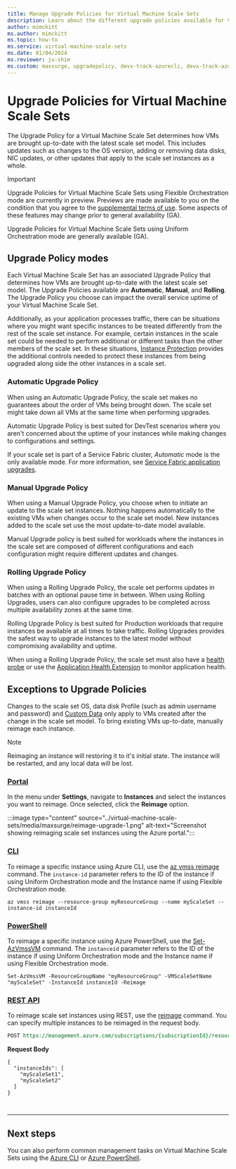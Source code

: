 ```yaml
---
title: Manage Upgrade Policies for Virtual Machine Scale Sets
description: Learn about the different upgrade policies available for Virtual Machine Scale Sets
author: mimckitt
ms.author: mimckitt
ms.topic: how-to
ms.service: virtual-machine-scale-sets
ms.date: 01/04/2024
ms.reviewer: ju-shim
ms.custom: maxsurge, upgradepolicy, devx-track-azurecli, devx-track-azurepowershell
---
```

# Upgrade Policies for Virtual Machine Scale Sets

The Upgrade Policy for a Virtual Machine Scale Set determines how VMs are brought up-to-date with the latest scale set model. This includes updates such as changes to the OS version, adding or removing data disks, NIC updates, or other updates that apply to the scale set instances as a whole.  

> [!IMPORTANT]
> Upgrade Policies for Virtual Machine Scale Sets using Flexible Orchestration mode are currently in preview. Previews are made available to you on the condition that you agree to the [supplemental terms of use](https://azure.microsoft.com/support/legal/preview-supplemental-terms/). Some aspects of these features may change prior to general availability (GA). 
>
>Upgrade Policies for Virtual Machine Scale Sets using Uniform Orchestration mode are generally available (GA). 

## Upgrade Policy modes

Each Virtual Machine Scale Set has an associated Upgrade Policy that determines how VMs are brought up-to-date with the latest scale set model. The Upgrade Policies available are  **Automatic**, **Manual**, and **Rolling**. The Upgrade Policy you choose can impact the overall service uptime of your Virtual Machine Scale Set. 

Additionally, as your application processes traffic, there can be situations where you might want specific instances to be treated differently from the rest of the scale set instance. For example, certain instances in the scale set could be needed to perform additional or different tasks than the other members of the scale set. In these situations, [Instance Protection](virtual-machine-scale-sets-instance-protection.md) provides the additional controls needed to protect these instances from being upgraded along side the other instances in a scale set. 

### Automatic Upgrade Policy
When using an Automatic Upgrade Policy, the scale set makes no guarantees about the order of VMs being brought down. The scale set might take down all VMs at the same time when performing upgrades. 

Automatic Upgrade Policy is best suited for DevTest scenarios where you aren't concerned about the uptime of your instances while making changes to configurations and settings. 

If your scale set is part of a Service Fabric cluster, *Automatic* mode is the only available mode. For more information, see [Service Fabric application upgrades](../service-fabric/service-fabric-application-upgrade.md).

### Manual Upgrade Policy
When using a Manual Upgrade Policy, you choose when to initiate an update to the scale set instances. Nothing happens automatically to the existing VMs when changes occur to the scale set model. New instances added to the scale set use the most update-to-date model available. 

Manual Upgrade policy is best suited for workloads where the instances in the scale set are composed of different configurations and each configuration might require different updates and changes.

### Rolling Upgrade Policy

When using a Rolling Upgrade Policy, the scale set performs updates in batches with an optional pause time in between. When using Rolling Upgrades, users can also configure upgrades to be completed across multiple availability zones at the same time. 

Rolling Upgrade Policy is best suited for Production workloads that require instances be available at all times to take traffic. Rolling Upgrades provides the safest way to upgrade instances to the latest model without compromising availability and uptime. 

When using a Rolling Upgrade Policy, the scale set must also have a [health probe](../load-balancer/load-balancer-custom-probe-overview.md) or use the [Application Health Extension](virtual-machine-scale-sets-health-extension.md) to monitor application health.
 
## Exceptions to Upgrade Policies

Changes to the scale set OS, data disk Profile (such as admin username and password) and [Custom Data](../virtual-machines/custom-data.md) only apply to VMs created after the change in the scale set model. To bring existing VMs up-to-date, manually reimage each instance. 

> [!NOTE]
> Reimaging an instance will restoring it to it's initial state. The instance will be restarted, and any local data will be lost.

### [Portal](#tab/portal4)

In the menu under **Settings**, navigate to **Instances** and select the instances you want to reimage. Once selected, click the **Reimage** option.


:::image type="content" source="../virtual-machine-scale-sets/media/maxsurge/reimage-upgrade-1.png" alt-text="Screenshot showing reimaging scale set instances using the Azure portal.":::


### [CLI](#tab/cli4)
To reimage a specific instance using Azure CLI, use the [az vmss reimage](/cli/azure/vmss#az-vmss-reimage) command. The `instance-id` parameter refers to the ID of the instance if using Uniform Orchestration mode and the Instance name if using Flexible Orchestration mode. 

```azurecli-interactive
az vmss reimage --resource-group myResourceGroup --name myScaleSet --instance-id instanceId
```

### [PowerShell](#tab/powershell4)
To reimage a specific instance using Azure PowerShell, use the [Set-AzVmssVM](/powershell/module/az.compute/set-azvmssvm) command.  The `instanceid` parameter refers to the ID of the instance if using Uniform Orchestration mode and the Instance name if using Flexible Orchestration mode. 

```azurepowershell-interactive
Set-AzVmssVM -ResourceGroupName "myResourceGroup" -VMScaleSetName "myScaleSet" -InstanceId instanceId -Reimage
```

### [REST API](#tab/rest4)
To reimage scale set instances using REST, use the [reimage](/rest/api/compute/virtualmachinescalesets/reimage) command. You can specify multiple instances to be reimaged in the request body. 

```rest
POST https://management.azure.com/subscriptions/{subscriptionId}/resourceGroups/myResourceGroup/providers/Microsoft.Compute/virtualMachineScaleSets/myScaleSet/reimage?api-version={apiVersion}
```

**Request Body**
```HTTP
{
  "instanceIds": [
    "myScaleSet1",
    "myScaleSet2"
  ]
}



```
---

## Next steps
You can also perform common management tasks on Virtual Machine Scale Sets using the [Azure CLI](virtual-machine-scale-sets-manage-cli.md) or [Azure PowerShell](virtual-machine-scale-sets-manage-powershell.md).
